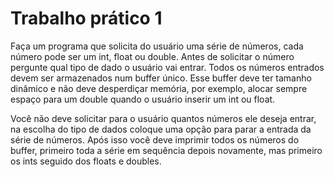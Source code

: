 # Trabalho prático 1

Faça um programa que solicita do usuário uma série de números, cada número pode ser um int, float ou double. Antes de solicitar o número pergunte qual tipo de dado o
usuário vai entrar. Todos os números entrados devem ser armazenados num buffer único. Esse buffer deve ter tamanho dinâmico e não deve desperdiçar memória, por exemplo,
alocar sempre espaço para um double quando o usuário inserir um int ou float.

Você não deve solicitar para o usuário quantos números ele deseja entrar, na escolha do tipo de dados coloque uma opção para parar a entrada da série de números. Após
isso você deve imprimir todos os números do buffer, primeiro toda a série em sequência depois novamente, mas primeiro os ints seguido dos floats e doubles.

